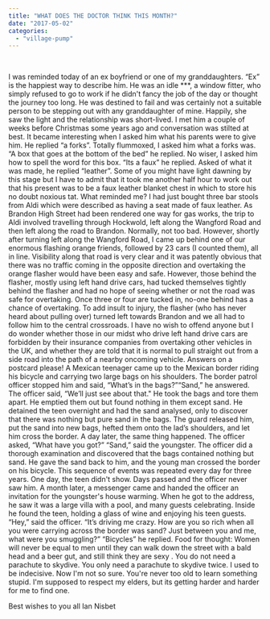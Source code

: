 ```yaml
---
title: "WHAT DOES THE DOCTOR THINK THIS MONTH?"
date: "2017-05-02"
categories: 
  - "village-pump"
---
```


 

I was reminded today of an ex boyfriend or one of my granddaughters. “Ex” is the happiest way to describe him. He was an idle \*\*\*, a window fitter, who simply refused to go to work if he didn't fancy the job of the day or thought the journey too long. He was destined to fail and was certainly not a suitable person to be stepping out with any granddaughter of mine. Happily, she saw the light and the relationship was short-lived. I met him a couple of weeks before Christmas some years ago and conversation was stilted at best. It became interesting when I asked him what his parents were to give him. He replied “a forks”. Totally flummoxed, I asked him what a forks was. “A box that goes at the bottom of the bed” he replied. No wiser, I asked him how to spell the word for this box. “Its a faux” he replied. Asked of what it was made, he replied “leather”. Some of you might have light dawning by this stage but I have to admit that it took me another half hour to work out that his present was to be a faux leather blanket chest in which to store his no doubt noxious tat. What reminded me? I had just bought three bar stools from Aldi which were described as having a seat made of faux leather. As Brandon High Street had been rendered one way for gas works, the trip to Aldi involved travelling through Hockwold, left along the Wangford Road and then left along the road to Brandon. Normally, not too bad. However, shortly after turning left along the Wangford Road, I came up behind one of our enormous flashing orange friends, followed by 23 cars (I counted them), all in line. Visibility along that road is very clear and it was patently obvious that there was no traffic coming in the opposite direction and overtaking the orange flasher would have been easy and safe. However, those behind the flasher, mostly using left hand drive cars, had tucked themselves tightly behind the flasher and had no hope of seeing whether or not the road was safe for overtaking. Once three or four are tucked in, no-one behind has a chance of overtaking. To add insult to injury, the flasher (who has never heard about pulling over) turned left towards Brandon and we all had to follow him to the central crossroads. I have no wish to offend anyone but I do wonder whether those in our midst who drive left hand drive cars are forbidden by their insurance companies from overtaking other vehicles in the UK, and whether they are told that it is normal to pull straight out from a side road into the path of a nearby oncoming vehicle. Answers on a postcard please! A Mexican teenager came up to the Mexican border riding his bicycle and carrying two large bags on his shoulders. The border patrol officer stopped him and said, “What’s in the bags?”“Sand,” he answered. The officer said, “We’ll just see about that." He took the bags and tore them apart. He emptied them out but found nothing in them except sand. He detained the teen overnight and had the sand analysed, only to discover that there was nothing but pure sand in the bags. The guard released him, put the sand into new bags, hefted them onto the lad’s shoulders, and let him cross the border. A day later, the same thing happened. The officer asked, “What have you got?” “Sand,” said the youngster. The officer did a thorough examination and discovered that the bags contained nothing but sand. He gave the sand back to him, and the young man crossed the border on his bicycle. This sequence of events was repeated every day for three years. One day, the teen didn't show. Days passed and the officer never saw him. A month later, a messenger came and handed the officer an invitation for the youngster's house warming. When he got to the address, he saw it was a large villa with a pool, and many guests celebrating. Inside he found the teen, holding a glass of wine and enjoying his teen guests. “Hey,” said the officer. “It’s driving me crazy. How are you so rich when all you were carrying across the border was sand? Just between you and me, what were you smuggling?” “Bicycles” he replied. Food for thought: Women will never be equal to men until they can walk down the street with a bald head and a beer gut, and still think they are sexy . You do not need a parachute to skydive. You only need a parachute to skydive twice. I used to be indecisive. Now I'm not so sure. You're never too old to learn something stupid. I'm supposed to respect my elders, but its getting harder and harder for me to find one.

Best wishes to you all Ian Nisbet
